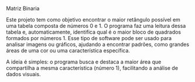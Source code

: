  Matriz Binaria 

Este projeto tem como objetivo encontrar o maior retângulo possível em uma tabela composta de números 0 e 1. O programa
faz uma leitura dessa tabela e, automaticamente, identifica qual é o maior bloco de quadrados formados por números 1. 
Esse tipo de software pode ser usado para analisar imagens ou gráficos, ajudando a encontrar padrões, como grandes áreas
de uma cor ou uma característica específica.

A ideia é simples: o programa busca e destaca a maior área que compartilha a mesma característica (número 1), facilitando
a análise de dados visuais.